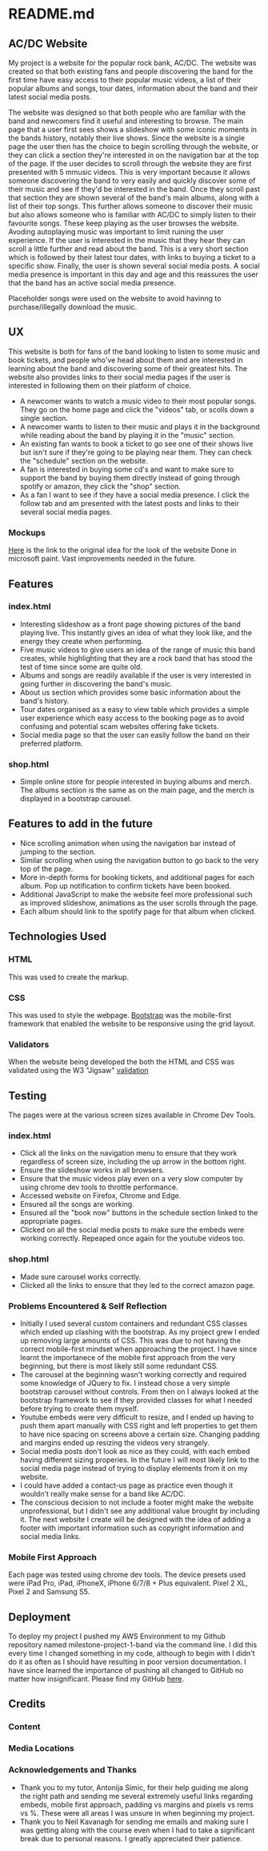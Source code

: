 # README.md

## AC/DC Website

My project is a website for the popular rock bank, AC/DC. The website was created so that both existing fans and people discovering the band for the first time have easy access to their popular music videos, a list of their popular albums and songs, tour dates, information about the band and their latest social media posts. 

The website was designed so that both people who are familiar with the band and newcomers find it useful and interesting to browse. The main page that a user first sees shows a slideshow with some iconic moments in the bands history, notably their live shows. Since the website is a single page the user then has the choice to begin scrolling through the website, or they can click a section they're interested in on the navigation bar at the top of the page. If the user decides to scroll through the website they are first presented with 5 mmusic videos. This is very important because it allows someone discovering the band to very easily and quickly discover some of their music and see if they'd be interested in the band. Once they scroll past that section they are shown several of the band's main albums, along with a list of their top songs. This further allows someone to discover their music but also allows someone who is familiar with AC/DC to simply listen to their favourite songs. These keep playing as the user browses the website. Avoding autoplaying music was important to limit ruining the user experience. If the user is interested in the music that they hear they can scroll a little further and read about the band. This is a very short section which is followed by their latest tour dates, with links to buying a ticket to a specific show. Finally, the user is shown several social media posts. A social media presence is important in this day and age and this reassures the user that the band has an active social media presence. 

Placeholder songs were used on the website to avoid havinng to purchase/illegally download the music. 

## UX

This website is both for fans of the band looking to listen to some music and book tickets, and people who've head about them and are interested in learning about the band and discovering some of their greatest hits. The website also provides links to their social media pages if the user is interested in following them on their platform of choice. 
- A newcomer wants to watch a music video to their most popular songs. They go on the home page and click the "videos" tab, or scolls down a single section. 
- A newcomer wants to listen to their music and plays it in the background while reading about the band by playing it in the "music" section.
- An existing fan wants to book a ticket to go see one of their shows live but isn't sure if they're going to be playing near them. They can check the "schedule" section on the website. 
- A fan is interested in buying some cd's and want to make sure to support the band by buying them directly instead of going through spotify or amazon, they click the "shop" section. 
- As a fan I want to see if they have a social media presence. I click the follow tab and am presented with the latest posts and links to their several social media pages.

### Mockups

[Here](https://github.com/DanielJMaia/milestone-project-1-band/blob/master/assets/Mockups/Starting%20Ideas.png) is the link to the original idea for the look of the website  Done in microsoft paint. Vast improvements needed in the future. 


## Features

### index.html

- Interesting slideshow as a front page showing pictures of the band playing live. This instantly gives an idea of what they look like, and the energy they create when performing. 
- Five music videos to give users an idea of the range of music this band creates, while highlighting that they are a rock band that has stood the test of time since some are quite old. 
- Albums and songs are readily available if the user is very interested in going further in discovering the band's music. 
- About us section which provides some basic information about the band's history. 
- Tour dates organised as a easy to view table which provides a simple user experience which easy access to the booking page as to avoid confusing and potential scam websites offering fake tickets. 
- Social media page so that the user can easily follow the band on their preferred platform. 

### shop.html

- Simple online store for people interested in buying albums and merch. The albums sectiion is the same as on the main page, and the merch is displayed in a bootstrap carousel. 

## Features to add in the future

- Nice scrolling animation when using the navigation bar instead of jumping to the section. 
- Similar scrolling when using the navigation button to go back to the very top of the page.
- More in-depth forms for booking tickets, and additional pages for each album. Pop up notification to confirm tickets have been booked. 
- Additional JavaScript to make the website feel more professional such as improved slideshow, animations as the user scrolls through the page.
- Each album should link to the spotify page for that album when clicked. 

## Technologies Used

### HTML

This was used to create the markup. 

### CSS

This was used to style the webpage. [Bootstrap](https://stackpath.bootstrapcdn.com/bootstrap/4.3.1/css/bootstrap.min.css) was the mobile-first framework that enabled the website to be responsive using the grid layout.

### Validators

When the website being developed the both the HTML and CSS was validated using the W3 "Jigsaw" [validation](https://validator.w3.org/) 

## Testing

The pages were at the various screen sizes available in Chrome Dev Tools.

### index.html

- Click all the links on the navigation menu to ensure that they work regardless of screen size, including the up arrow in the bottom right.
- Ensure the slideshow works in all browsers.
- Ensure that the music videos play even on a very slow computer by using chrome dev tools to throttle performance. 
- Accessed website on Firefox, Chrome and Edge.
- Ensured all the songs are working.
- Ensured all the "book now" buttons in the schedule section linked to the appropriate pages.
- Clicked on all the social media posts to make sure the embeds were working correctly. Repeaped once again for the youtube videos too.

### shop.html

- Made sure carousel works correctly.
- Clicked all the links to ensure that they led to the correct amazon page.

### Problems Encountered & Self Reflection

- Initially I used several custom containers and redundant CSS classes which ended up clashing with the bootstrap. As my project grew I ended up removing large amounts of CSS. This was due to not having the correct mobile-first mindset when approaching the project. I have since learnt the importanece of the mobile first approach from the very beginning, but there is most likely still some redundant CSS. 
- The carousel at the beginning wasn't working correctly and required some knowledge of JQuery to fix. I instead chose a very simple bootstrap carousel without controls. From then on I always looked at the bootstrap framework to see if they provided classes for what I needed before trying to create them myself.
- Youtube embeds were very difficult to resize, and I ended up having to push them apart manually with CSS right and left properties to get them to have nice spacing on screens above a certain size. Changing padding and margins ended up resizing the videos very strangely. 
- Social media posts don't look as nice as they could, with each embed having different sizing properies. In the future I will most likely link to the social media page instead of trying to display elements from it on my website. 
- I could have added a contact-us page as practice even though it wouldn't really make sense for a band like AC/DC. 
- The conscious decision to not include a footer might make the website unprofessional, but I didn't see any additional value brought by including it. The next website I create will be designed with the idea of adding a footer with important information such as copyright information and social media links.
### Mobile First Approach

Each page was tested using chrome dev tools. The device presets used were iPad Pro, iPad, iPhoneX, iPhone 6/7/8 + Plus equivalent. Pixel 2 XL, Pixel 2 and Samsung S5.


## Deployment 

To deploy my project I pushed my AWS Environment to my Github repository named milestone-project-1-band via the command line. I did this every time I changed something in my code, although to begin with I didn't do it as often as I should have resulting in poor version documentation. I have since learned the importance of pushing all changed to GitHub no matter how insignificant. Please find my GitHub [here](https://github.com/DanielJMaia/milestone-project-1-band).

## Credits


### Content

### Media Locations

### Acknowledgements and Thanks

- Thank you to my tutor, Antonija Simic, for their help guiding me along the right path and sending me several extremely useful links regarding embeds, mobile first approach, padding vs margins and pixels vs rems vs %. These were all areas I was unsure in when beginning my project.
- Thank you to Neil Kavanagh for sending me emails and making sure I was getting along with the course even when I had to take a significant break due to personal reasons. I greatly appreciated their patience. 